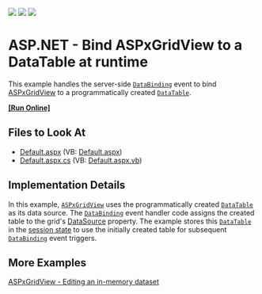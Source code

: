 <!-- default badges list -->
![](https://img.shields.io/endpoint?url=https://codecentral.devexpress.com/api/v1/VersionRange/128536896/19.2.3%2B)
[![](https://img.shields.io/badge/Open_in_DevExpress_Support_Center-FF7200?style=flat-square&logo=DevExpress&logoColor=white)](https://supportcenter.devexpress.com/ticket/details/E168)
[![](https://img.shields.io/badge/📖_How_to_use_DevExpress_Examples-e9f6fc?style=flat-square)](https://docs.devexpress.com/GeneralInformation/403183)
<!-- default badges end -->
<!-- default file list -->

# ASP.NET - Bind ASPxGridView to a DataTable at runtime

This example handles the server-side [`DataBinding`](https://docs.microsoft.com/en-us/dotnet/api/system.web.ui.control.databinding) event to bind [ASPxGridView](https://docs.devexpress.com/AspNet/DevExpress.Web.ASPxGridView) to a programmatically created [`DataTable`](https://docs.microsoft.com/en-us/dotnet/api/system.data.datatable).

<!-- run online -->
**[[Run Online]](https://codecentral.devexpress.com/e168/)**
<!-- run online end -->

## Files to Look At

* [Default.aspx](./CS/WebSite/Default.aspx) (VB: [Default.aspx](./VB/WebSite/Default.aspx))
* [Default.aspx.cs](./CS/WebSite/Default.aspx.cs) (VB: [Default.aspx.vb](./VB/WebSite/Default.aspx.vb))

## Implementation Details

In this example, [`ASPxGridView`](https://docs.devexpress.com/AspNet/DevExpress.Web.ASPxGridView) uses the programmatically created [`DataTable`](https://docs.microsoft.com/en-us/dotnet/api/system.data.datatable) as its data source. The [`DataBinding`](https://docs.microsoft.com/en-us/dotnet/api/system.web.ui.control.databinding) event handler code assigns the created table to the grid's [DataSource](https://docs.devexpress.com/AspNet/DevExpress.Web.ASPxDataWebControlBase.DataSource) property. The example stores this [`DataTable`](https://docs.microsoft.com/en-us/dotnet/api/system.data.datatable) in the [session state](https://docs.microsoft.com/en-us/previous-versions/aspnet/ms178581(v=vs.100)) to use the initially created table for subsequent [`DataBinding`](https://docs.microsoft.com/en-us/dotnet/api/system.web.ui.control.databinding) event triggers.

## More Examples

[ASPxGridView - Editing an in-memory dataset](https://github.com/DevExpress-Examples/aspxgridview-editing-an-in-memory-dataset-e257)